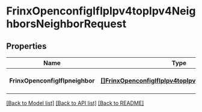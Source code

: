 # FrinxOpenconfigIfIpIpv4topIpv4NeighborsNeighborRequest

## Properties
Name | Type | Description | Notes
------------ | ------------- | ------------- | -------------
**FrinxOpenconfigIfIpneighbor** | [**[]FrinxOpenconfigIfIpIpv4topIpv4NeighborsNeighbor**](frinx.openconfig.if.ip.ipv4top.ipv4.neighbors.Neighbor.md) |  | [optional] [default to null]

[[Back to Model list]](../README.md#documentation-for-models) [[Back to API list]](../README.md#documentation-for-api-endpoints) [[Back to README]](../README.md)


